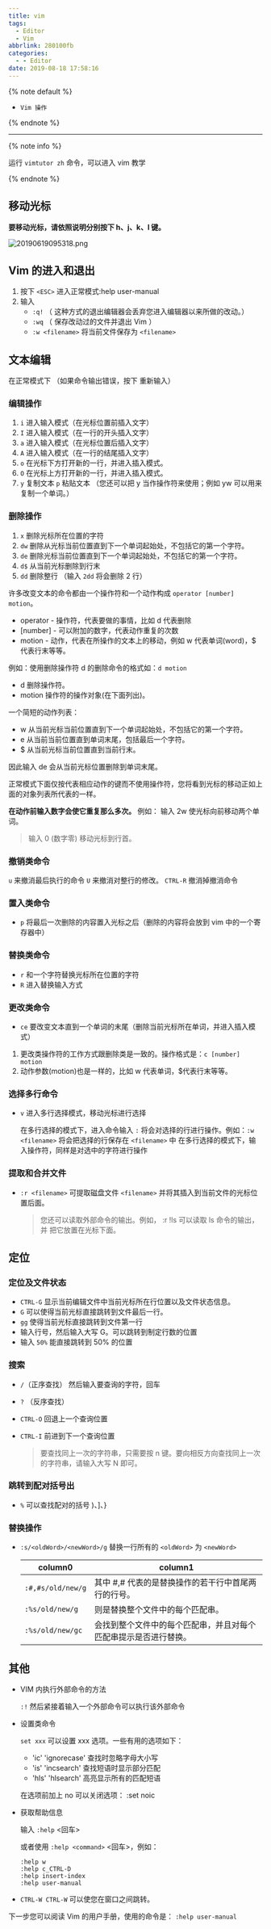 ```yaml
---
title: vim
tags:
  - Editor
  - Vim
abbrlink: 280100fb
categories:
  - - Editor
date: 2019-08-18 17:58:16
---
```



{% note default %}

-   `Vim 操作`

{% endnote %}

<!-- more -->

---

{% note  info %}

运行 `vimtutor zh` 命令，可以进入 vim 教学

{% endnote %}

## 移动光标

**要移动光标，请依照说明分别按下 h、j、k、l 键。**

![20190619095318.png](http://resources.ffstone.top/resource/image/20190619095318.png)

## Vim 的进入和退出

1. 按下 `<ESC>` 进入正常模式:help user-manual
2. 输入
    - `:q!` （ 这种方式的退出编辑器会丢弃您进入编辑器以来所做的改动。）
    - `:wq` （ 保存改动过的文件并退出 Vim ）
    - `:w <filename>` 将当前文件保存为 `<filename>`

## 文本编辑

在正常模式下 （如果命令输出错误，按下 <ESC> 重新输入）

### 编辑操作

1. `i` 进入输入模式（在光标位置前插入文字）
2. `I` 进入输入模式（在一行的开头插入文字）
3. `a` 进入输入模式（在光标位置后插入文字）
4. `A` 进入输入模式（在一行的结尾插入文字）
5. `o` 在光标下方打开新的一行，并进入插入模式。
6. `O` 在光标上方打开新的一行，并进入插入模式。
7. `y` 复制文本 `p` 粘贴文本 （您还可以把 y 当作操作符来使用；例如 yw 可以用来复制一个单词。）

### 删除操作

1. `x` 删除光标所在位置的字符
2. `dw` 删除从光标当前位置直到下一个单词起始处，不包括它的第一个字符。
3. `de` 删除光标当前位置直到下一个单词起始处，不包括它的第一个字符。
4. `d$` 从当前光标删除到行末
5. `dd` 删除整行 （输入 `2dd` 将会删除 2 行）

许多改变文本的命令都由一个操作符和一个动作构成 `operator [number] motion`。

-   operator - 操作符，代表要做的事情，比如 d 代表删除
-   [number] - 可以附加的数字，代表动作重复的次数
-   motion - 动作，代表在所操作的文本上的移动，例如 w 代表单词(word)，\$ 代表行末等等。

例如：使用删除操作符 d 的删除命令的格式如：`d motion`

-   d 删除操作符。
-   motion 操作符的操作对象(在下面列出)。

一个简短的动作列表：

-   w 从当前光标当前位置直到下一个单词起始处，不包括它的第一个字符。
-   e 从当前当前位置直到单词末尾，包括最后一个字符。
-   \$ 从当前光标当前位置直到当前行末。

因此输入 de 会从当前光标位置删除到单词末尾。

正常模式下面仅按代表相应动作的键而不使用操作符，您将看到光标的移动正如上面的对象列表所代表的一样。

**在动作前输入数字会使它重复那么多次。** 例如： 输入 2w 使光标向前移动两个单词。

> 输入 0 (数字零) 移动光标到行首。

### 撤销类命令

`u` 来撤消最后执行的命令
`U` 来撤消对整行的修改。
`CTRL-R` 撤消掉撤消命令

### 置入类命令

-   `p` 将最后一次删除的内容置入光标之后（删除的内容将会放到 vim 中的一个寄存器中）

### 替换类命令

-   `r` 和一个字符替换光标所在位置的字符
-   `R` 进入替换输入方式

### 更改类命令

-   `ce` 要改变文本直到一个单词的末尾（删除当前光标所在单词，并进入插入模式）

1. 更改类操作符的工作方式跟删除类是一致的。操作格式是：`c [number] motion`
2. 动作参数(motion)也是一样的，比如 w 代表单词，\$代表行末等等。

### 选择多行命令

-   `v` 进入多行选择模式，移动光标进行选择

    在多行选择的模式下，进入命令输入 `:` 将会对选择的行进行操作。例如：`:w <filename>` 将会把选择的行保存在 `<filename>` 中
    在多行选择的模式下，输入操作符，同样是对选中的字符进行操作

### 提取和合并文件

-   `:r <filename>` 可提取磁盘文件 `<filename>` 并将其插入到当前文件的光标位置后面。

    > 您还可以读取外部命令的输出。例如， :r !ls 可以读取 ls 命令的输出，并 把它放置在光标下面。

## 定位

### 定位及文件状态

-   `CTRL-G` 显示当前编辑文件中当前光标所在行位置以及文件状态信息。
-   `G` 可以使得当前光标直接跳转到文件最后一行。
-   `gg` 使得当前光标直接跳转到文件第一行
-   输入行号，然后输入大写 G。可以跳转到制定行数的位置
-   输入 `50%` 能直接跳转到 50% 的位置

### 搜索

-   `/`（正序查找） 然后输入要查询的字符，回车
-   `?` （反序查找）
-   `CTRL-O` 回退上一个查询位置
-   `CTRL-I` 前进到下一个查询位置

    > 要查找同上一次的字符串，只需要按 n 键。要向相反方向查找同上一次的字符串，请输入大写 N 即可。

### 跳转到配对括号出

-   `%` 可以查找配对的括号 )、]、}

### 替换操作

-   `:s/<oldWord>/<newWord>/g` 替换一行所有的 `<oldWord>` 为 `<newWord>`

    | column0           | column1                                                          |
    | ----------------- | ---------------------------------------------------------------- |
    | `:#,#s/old/new/g` | 其中 #,# 代表的是替换操作的若干行中首尾两行的行号。              |
    | `:%s/old/new/g`   | 则是替换整个文件中的每个匹配串。                                 |
    | `:%s/old/new/gc`  | 会找到整个文件中的每个匹配串，并且对每个匹配串提示是否进行替换。 |

## 其他

-   VIM 内执行外部命令的方法

    `:!` 然后紧接着输入一个外部命令可以执行该外部命令

-   设置类命令

    `set xxx` 可以设置 xxx 选项。一些有用的选项如下：

    -   'ic' 'ignorecase' 查找时忽略字母大小写
    -   'is' 'incsearch' 查找短语时显示部分匹配
    -   'hls' 'hlsearch' 高亮显示所有的匹配短语

    在选项前加上 no 可以关闭选项： :set noic

-   获取帮助信息

    输入 `:help` <回车>

    或者使用 `:help <command>` <回车>，例如：

    ```shell
    :help w
    :help c_CTRL-D
    :help insert-index
    :help user-manual
    ```

-   `CTRL-W CTRL-W` 可以使您在窗口之间跳转。

下一步您可以阅读 Vim 的用户手册，使用的命令是： `:help user-manual`
